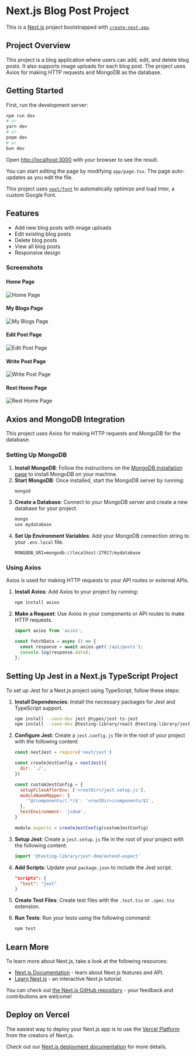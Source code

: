 


# Next.js Blog Post Project

This is a [Next.js](https://nextjs.org/) project bootstrapped with [`create-next-app`](https://github.com/vercel/next.js/tree/canary/packages/create-next-app).

## Project Overview

This project is a blog application where users can add, edit, and delete blog posts. It also supports image uploads for each blog post. The project uses Axios for making HTTP requests and MongoDB as the database.

## Getting Started

First, run the development server:

```bash
npm run dev
# or
yarn dev
# or
pnpm dev
# or
bun dev
```

Open [http://localhost:3000](http://localhost:3000) with your browser to see the result.

You can start editing the page by modifying `app/page.tsx`. The page auto-updates as you edit the file.

This project uses [`next/font`](https://nextjs.org/docs/basic-features/font-optimization) to automatically optimize and load Inter, a custom Google Font.

## Features

- Add new blog posts with image uploads
- Edit existing blog posts
- Delete blog posts
- View all blog posts
- Responsive design

### Screenshots

#### Home Page
![Home Page](./screens/homepage.png)

#### My Blogs Page
![My Blogs Page](./screens/myBlogs.png)

#### Edit Post Page
![Edit Post Page](./screens/editPost.png)

#### Write Post Page
![Write Post Page](./screens/writePost.png)

#### Rest Home Page
![Rest Home Page](./screens/resthomepage.png)

## Axios and MongoDB Integration

This project uses Axios for making HTTP requests and MongoDB for the database.

### Setting Up MongoDB

1. **Install MongoDB**: Follow the instructions on the [MongoDB installation page](https://docs.mongodb.com/manual/installation/) to install MongoDB on your machine.
2. **Start MongoDB**: Once installed, start the MongoDB server by running:
   ```bash
   mongod
   ```
3. **Create a Database**: Connect to your MongoDB server and create a new database for your project.
   ```bash
   mongo
   use mydatabase
   ```
4. **Set Up Environment Variables**: Add your MongoDB connection string to your `.env.local` file.
   ```env
   MONGODB_URI=mongodb://localhost:27017/mydatabase
   ```

### Using Axios

Axios is used for making HTTP requests to your API routes or external APIs.

1. **Install Axios**: Add Axios to your project by running:
   ```bash
   npm install axios
   ```
2. **Make a Request**: Use Axios in your components or API routes to make HTTP requests.
   ```javascript
   import axios from 'axios';

   const fetchData = async () => {
     const response = await axios.get('/api/posts');
     console.log(response.data);
   };
   ```

## Setting Up Jest in a Next.js TypeScript Project

To set up Jest for a Next.js project using TypeScript, follow these steps:

1. **Install Dependencies**: Install the necessary packages for Jest and TypeScript support.
   ```bash
   npm install --save-dev jest @types/jest ts-jest
   npm install --save-dev @testing-library/react @testing-library/jest-dom
   ```

2. **Configure Jest**: Create a `jest.config.js` file in the root of your project with the following content:
   ```javascript
   const nextJest = require('next/jest')

   const createJestConfig = nextJest({
     dir: './',
   })

   const customJestConfig = {
     setupFilesAfterEnv: ['<rootDir>/jest.setup.js'],
     moduleNameMapper: {
       '^@/components/(.*)$': '<rootDir>/components/$1',
     },
     testEnvironment: 'jsdom',
   }

   module.exports = createJestConfig(customJestConfig)
   ```

3. **Setup Jest**: Create a `jest.setup.js` file in the root of your project with the following content:
   ```javascript
   import '@testing-library/jest-dom/extend-expect'
   ```

4. **Add Scripts**: Update your `package.json` to include the Jest script.
   ```json
   "scripts": {
     "test": "jest"
   }
   ```

5. **Create Test Files**: Create test files with the `.test.tsx` or `.spec.tsx` extension.

6. **Run Tests**: Run your tests using the following command:
   ```bash
   npm test
   ```

## Learn More

To learn more about Next.js, take a look at the following resources:

- [Next.js Documentation](https://nextjs.org/docs) - learn about Next.js features and API.
- [Learn Next.js](https://nextjs.org/learn) - an interactive Next.js tutorial.

You can check out [the Next.js GitHub repository](https://github.com/vercel/next.js/) - your feedback and contributions are welcome!

## Deploy on Vercel

The easiest way to deploy your Next.js app is to use the [Vercel Platform](https://vercel.com/new?utm_medium=default-template&filter=next.js&utm_source=create-next-app&utm_campaign=create-next-app-readme) from the creators of Next.js.

Check out our [Next.js deployment documentation](https://nextjs.org/docs/deployment) for more details.


